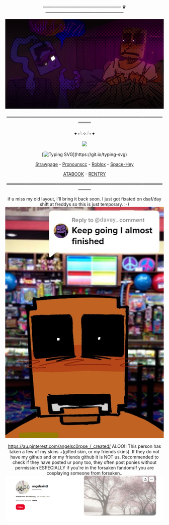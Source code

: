 
<div align="center">


───────────────────────── ♛ ─────────────────────────



<div align="center">

![image alt](https://github.com/dummyinbed/dummyinbed/blob/84dbb73f4af0b373e88171427a71f7f7bde3f985/Untitled218_20250731055906.png)
<div align="center">

══════════════════════════════════════════════════════

<div align="center">

✦⋆𓆩✧𓆪⋆✦

![](https://komarev.com/ghpvc/?username=dummyinbed&label=Aubergine's&color=blueviolet&style=flat)

<div align="center">

[![Typing SVG](https://readme-typing-svg.demolab.com?font=Fira+Code&size=13&pause=1000&color=9269F7&width=453&height=52&lines=First+on+the+agenda%2C+lets+have+some+pre-honeymoon+fun!;Well%2C+what+are+you+waiting+for%3F;Whip+it+out%2C+old+sport+!)](https://git.io/typing-svg)



<div align="center">


[Strawpage](https://doomslost.straw.page/) - [Pronounscc](https://pronouns.cc/@ElseifFall) - [Roblox](https://www.roblox.com/users/1022725107/profile) - [Space-Hey](https://spacehey.com/adore_x)
<div align="center">


[ATABOOK](https://dummysblood.atabook.org/) - [RENTRY](https://rentry.co/dummyinbed)
<div align="center">
  
══════════════════════════════════════════════════════

if u miss my old layout, I'll bring it back soon. I just got fixated on dsaf/day shift at freddys so this is just temporary. :-)
![image alt](https://github.com/dummyinbed/dummyinbed/blob/fbba67f808ff222e1b2680fb4356e0504e96773f/IMG_2155.jpg)

https://au.pinterest.com/angelsc0rpse_/_created/
ALOO!! This person has taken a few of my skins +(gifted skin, or my friends skins). If they do not have my github and or my friends github it is NOT us. Recommended to check if they have posted ur pony too, they often post ponies without permission ESPECIALLY if you're in the forsaken fandom/if you are cosplaying someone from forsaken..
![image alt](https://github.com/dummyinbed/dummyinbed/blob/2c91764a51883b10d281cc0296afa0859d7b84d2/d.PNG)
